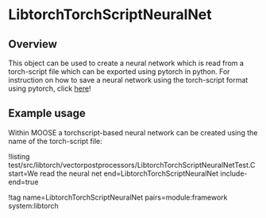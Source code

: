 # LibtorchTorchScriptNeuralNet

## Overview

This object can be used to create a neural network which is read from a torch-script file which can be
exported using pytorch in python. For instruction on how to save a neural network using the torch-script format
using pytorch, click [here](https://pytorch.org/tutorials/advanced/cpp_export.html)!

## Example usage

Within MOOSE a torchscript-based neural network can be created using the name of the torch-script file:

!listing test/src/libtorch/vectorpostprocessors/LibtorchTorchScriptNeuralNetTest.C start=We read the neural net end=LibtorchTorchScriptNeuralNet include-end=true

!tag name=LibtorchTorchScriptNeuralNet pairs=module:framework system:libtorch
